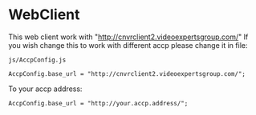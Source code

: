 # WebClient

This web client work with "http://cnvrclient2.videoexpertsgroup.com/"
If you wish change this to work with different accp please change it in file:

`js/AccpConfig.js`

	AccpConfig.base_url = "http://cnvrclient2.videoexpertsgroup.com/";

To your accp address:

	AccpConfig.base_url = "http://your.accp.address/";